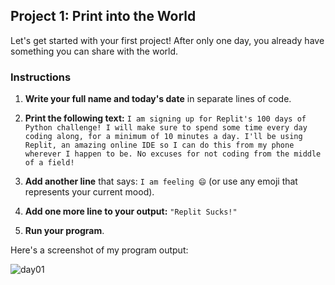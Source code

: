 ## Project 1: Print into the World

Let's get started with your first project! After only one day, you already have something you can share with the world.

### Instructions

1. **Write your full name and today's date** in separate lines of code.

2. **Print the following text:**
    `I am signing up for Replit's 100 days of Python challenge! I will make sure to spend some time every day coding along, for a minimum of 10 minutes a day. I'll be using Replit, an amazing online IDE so I can do this from my phone wherever I happen to be. No excuses for not coding from the middle of a field!`

3. **Add another line** that says:
`I am feeling 😄` (or use any emoji that represents your current mood).

4. **Add one more line to your output:**
`"Replit Sucks!"`

5. **Run your program**.

Here's a screenshot of my program output:

![day01](https://github.com/user-attachments/assets/bd789871-c93f-465f-b92c-9c3ae102be26)
